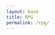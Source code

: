 ```yaml
---
layout: base
title: RPG
permalink: /rpg/
---
```


<canvas id='gameCanvas'></canvas>

<script type="module">
    import GameControl from '{{site.baseurl}}/assets/js/rpg/GameControl.js';

    let gameControl = null;  // Initialize it here so it's declared in the global scope

    function resizeCanvas() {
        const canvas = document.getElementById('gameCanvas');
        if (canvas) {
            canvas.width = window.innerWidth;
            canvas.height = window.innerHeight;

            // Render something basic for testing
            const ctx = canvas.getContext('2d');
            ctx.fillStyle = 'green';
            ctx.fillRect(10, 10, 150, 100);

            // Check if gameControl exists before using it
            if (gameControl) {
                // Optionally, add some game logic here if needed
                console.log("GameControl is initialized, resizing canvas...");
            } else {
                console.log("GameControl is not initialized yet.");
            }
        } else {
            console.error("Canvas element not found");
        }
    }

    document.addEventListener('fullscreenchange', resizeCanvas);
    window.addEventListener('resize', resizeCanvas);
    resizeCanvas();  // Initialize the canvas size

    // Initialize gameControl AFTER the resize functions
    try {
        gameControl = new GameControl();  // Initialize GameControl here
        console.log("GameControl initialized");
        
        // Load assets and start the game
        const sprite = {
            src: "{{site.baseurl}}/images/rpg/Bunny-Sprite.png",
            data: {
                SCALE_FACTOR: 10,
                STEP_FACTOR: 1000,
                ANIMATION_RATE: 50,
                pixels: { height: 159, width: 119 },
                orientation: { rows: 4, columns: 3 },
                down: { row: 0, start: 0, columns: 3 },
                left: { row: 2, start: 0, columns: 3 },
                right: { row: 3, start: 0, columns: 3 },
                up: { row: 1, start: 0, columns: 3 },
            }
        };

        const assets = { sprite };
        gameControl.start(assets);  // Start the game once initialized
    } catch (error) {
        console.error("Error initializing GameControl:", error);
    }

    // Add fullscreen toggle functionality
    const canvas = document.getElementById('gameCanvas');
    canvas.addEventListener('click', function toggleFullScreen() {
        if (!document.fullscreenElement) {
            if (canvas.requestFullscreen) {
                canvas.requestFullscreen();
            }
        } else {
            if (document.exitFullscreen) {
                document.exitFullscreen();
            }
        }
    });
</script>

